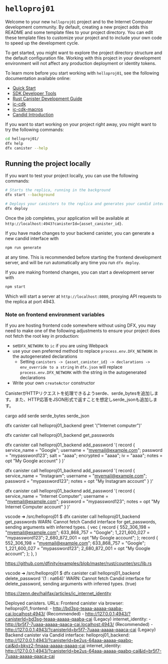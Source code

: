 # `helloproj01`

Welcome to your new `helloproj01` project and to the Internet Computer development community. By default, creating a new project adds this README and some template files to your project directory. You can edit these template files to customize your project and to include your own code to speed up the development cycle.

To get started, you might want to explore the project directory structure and the default configuration file. Working with this project in your development environment will not affect any production deployment or identity tokens.

To learn more before you start working with `helloproj01`, see the following documentation available online:

- [Quick Start](https://internetcomputer.org/docs/current/developer-docs/setup/deploy-locally)
- [SDK Developer Tools](https://internetcomputer.org/docs/current/developer-docs/setup/install)
- [Rust Canister Development Guide](https://internetcomputer.org/docs/current/developer-docs/backend/rust/)
- [ic-cdk](https://docs.rs/ic-cdk)
- [ic-cdk-macros](https://docs.rs/ic-cdk-macros)
- [Candid Introduction](https://internetcomputer.org/docs/current/developer-docs/backend/candid/)

If you want to start working on your project right away, you might want to try the following commands:

```bash
cd helloproj01/
dfx help
dfx canister --help
```

## Running the project locally

If you want to test your project locally, you can use the following commands:

```bash
# Starts the replica, running in the background
dfx start --background

# Deploys your canisters to the replica and generates your candid interface
dfx deploy
```



Once the job completes, your application will be available at `http://localhost:4943?canisterId={asset_canister_id}`.

If you have made changes to your backend canister, you can generate a new candid interface with

```bash
npm run generate
```

at any time. This is recommended before starting the frontend development server, and will be run automatically any time you run `dfx deploy`.

If you are making frontend changes, you can start a development server with

```bash
npm start
```

Which will start a server at `http://localhost:8080`, proxying API requests to the replica at port 4943.

### Note on frontend environment variables

If you are hosting frontend code somewhere without using DFX, you may need to make one of the following adjustments to ensure your project does not fetch the root key in production:

- set`DFX_NETWORK` to `ic` if you are using Webpack
- use your own preferred method to replace `process.env.DFX_NETWORK` in the autogenerated declarations
  - Setting `canisters -> {asset_canister_id} -> declarations -> env_override to a string` in `dfx.json` will replace `process.env.DFX_NETWORK` with the string in the autogenerated declarations
- Write your own `createActor` constructor


CanisterがHTTPリクエストを処理できるようserde、serde_bytesを追加します。
また、HTTP応答をJSON形式で返すことを想定しserde_jsonも追加します。

cargo add serde serde_bytes serde_json




dfx canister call helloproj01_backend greet '("Internet computer")'



dfx canister call helloproj01_backend get_passwords


dfx canister call helloproj01_backend add_password '(
  record {
    service_name = "Google";
    username = "myemail@example.com";
    password = "mypassword123";
    salt = "aaaa";
    encrypted = "aaaa";
    iv = "aaaa";
    notes = opt "My Google account"
  }
)'


dfx canister call helloproj01_backend add_password '(
  record {
    service_name = "Instagram";
    username = "myemail@example.com";
    password = "mypassword123";
    notes = opt "My Instagram account"
  }
)'

dfx canister call helloproj01_backend add_password '(
  record {
    service_name = "Internet Computer";
    username = "myemail@example.com";
    password = "mypassword123";
    notes = opt "My Internet Computer account"
  }
)'



vscode ➜ /src/helloproj01 $ dfx canister call helloproj01_backend get_passwords
WARN: Cannot fetch Candid interface for get_passwords, sending arguments with inferred types.
(
  vec {
    record {
      552_306_198 = "myemail@example.com";
      633_868_757 = "Google";
      1_221_600_027 = "mypassword123";
      2_680_872_001 = opt "My Google account";
    };
    record {
      552_306_198 = "myemail@example.com";
      633_868_757 = "Google";
      1_221_600_027 = "mypassword123";
      2_680_872_001 = opt "My Google account";
    };
  },
)


https://github.com/dfinity/examples/blob/master/rust/counter/src/lib.rs

vscode ➜ /src/helloproj01 $ dfx canister call helloproj01_backend delete_password '(1 : nat64)'
WARN: Cannot fetch Candid interface for delete_password, sending arguments with inferred types.
(true)


https://zenn.dev/halifax/articles/ic_internet_identity


Deployed canisters.
URLs:
  Frontend canister via browser:
    helloproj01_frontend:
      - http://bd3sg-teaaa-aaaaa-qaaba-cai.localhost:4943/ (Recommended)
      - http://127.0.0.1:4943/?canisterId=bd3sg-teaaa-aaaaa-qaaba-cai (Legacy)
    internet_identity:
      - http://br5f7-7uaaa-aaaaa-qaaca-cai.localhost:4943/ (Recommended)
      - http://127.0.0.1:4943/?canisterId=br5f7-7uaaa-aaaaa-qaaca-cai (Legacy)
  Backend canister via Candid interface:
    helloproj01_backend: http://127.0.0.1:4943/?canisterId=be2us-64aaa-aaaaa-qaabq-cai&id=bkyz2-fmaaa-aaaaa-qaaaq-cai
    internet_identity: http://127.0.0.1:4943/?canisterId=be2us-64aaa-aaaaa-qaabq-cai&id=br5f7-7uaaa-aaaaa-qaaca-cai

